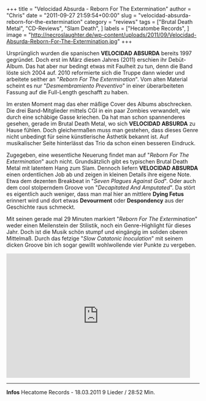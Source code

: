 +++
title = "Velocidad Absurda - Reborn For The Extermination"
author = "Chris"
date = "2011-09-27 21:59:54+00:00"
slug = "velocidad-absurda-reborn-for-the-extermination"
category = "reviews"
tags = ["Brutal Death Metal", "CD-Reviews", "Slam Death", ]
labels = ["Hecatombe Records", ]
image = "http://necroslaughter.de/wp-content/uploads/2011/09/Velocidad-Absurda-Reborn-For-The-Extermination.jpg"
+++

Ursprünglich wurden die spanischen **VELOCIDAD ABSURDA** bereits 1997 gegründet. Doch erst im März diesen Jahres (2011) erschien ihr Debüt-Album. Das hat aber nur bedingt etwas mit Faulheit zu tun, denn die Band löste sich 2004 auf. 2010 reformierte sich die Truppe dann wieder und arbeitete seither an "_Reborn For The Extermination_". Vom alten Material scheint es nur "_Desmembramiento Preventivo_" in einer überarbeiteten Fassung auf die Full-Length geschafft zu haben.

Im ersten Moment mag das eher mäßige Cover des Albums abschrecken. Die drei Band-Mitglieder mittels CGI in ein paar Zombies verwandelt, wie durch eine schäbige Gasse kriechen. Da hat man schon spannenderes gesehen, gerade im Brutal Death Metal, wo sich **VELOCIDAD ABSURDA** zu Hause fühlen. Doch gleichermaßen muss man gestehen, dass dieses Genre nicht unbedingt für seine künstlerische Ästhetik bekannt ist. Auf musikalischer Seite hinterlässt das Trio da schon einen besseren Eindruck.

Zugegeben, eine wesentliche Neuerung findet man auf "_Reborn For The Extermination_" auch nicht. Grundsätzlich gibt es typischen Brutal Death Metal mit latentem Hang zum Slam. Dennoch liefern **VELOCIDAD ABSURDA** einen ordentlichen Job ab und zeigen in kleinen Details ihre eigene Note. Etwa dem dezenten Breakbeat in "_Seven Plagues Against God_". Oder auch dem cool stolperndem Groove von "_Decapitated And Amputated_".
Da stört es eigentlich auch weniger, dass man mal hier an mittlere **Dying Fetus** erinnert wird und dort etwas **Devourment** oder **Despondency** aus der Geschichte raus schmeckt.

Mit seinen gerade mal 29 Minuten markiert "_Reborn For The Extermination_" weder einen Meilenstein der Stilistik, noch ein Genre-Highlight für dieses Jahr. Doch ist die Musik schön stumpf und eingängig im soliden oberen Mittelmaß. Durch das fetzige "_Slow Catatonic Inoculation_" mit seinem dicken Groove bin ich sogar gewillt wohlwollende vier Punkte zu vergeben.

<iframe allowfullscreen="" frameborder="0" height="325" src="http://www.youtube.com/embed/mgnbv-IM_3A" width="479"></iframe>





---
**Infos**
Hecatome Records - 18.03.2011
9 Lieder / 28:52 Min.

